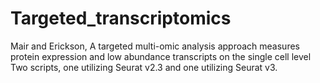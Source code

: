# Targeted_transcriptomics
Mair and Erickson, A targeted multi-omic analysis approach measures protein expression and low abundance transcripts on the single cell level
Two scripts, one utilizing Seurat v2.3 and one utilizing Seurat v3.
